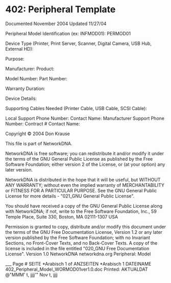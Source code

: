 # 402: Peripheral Template

Documented November 2004 Updated 11/27/04

Peripheral Model Identification (ex: INFMOD01): PERMOD01

Device Type (Printer, Print Server, Scanner, Digital Camera, USB Hub, External HD):

Purpose:

Manufacturer: Product:

Model Number: Part Number:

Warranty Duration:

Device Details:

Supporting Cables Needed (Printer Cable, USB Cable, SCSI Cable):

Local Support Phone Number: Contact Name: Manufacturer Support Phone Number: Contract # Contact Name:

Copyright © 2004 Don Krause

This file is part of NetworkDNA.

NetworkDNA is free software; you can redistribute it and/or modify it under the terms of the GNU General Public License as published by the Free Software Foundation; either version 2 of the License, or (at your option) any later version.

NetworkDNA is distributed in the hope that it will be useful, but WITHOUT ANY WARRANTY; without even the implied warranty of MERCHANTABILITY or FITNESS FOR A PARTICULAR PURPOSE. See the GNU General Public License for more details - "021_GNU General Public License".

You should have received a copy of the GNU General Public License along with NetworkDNA; if not, write to the Free Software Foundation, Inc., 59 Temple Place, Suite 330, Boston, MA 02111-1307 USA

Permission is granted to copy, distribute and/or modify this document under the terms of the GNU Free Documentation License, Version 1.2 or any later version published by the Free Software Foundation; with no Invariant Sections, no Front-Cover Texts, and no Back-Cover Texts. A copy of the license is included in the file entitled "020_GNU Free Documentation License". Version 1.0 NetworkDNA networkdna.org Peripheral: Model

___ Page # SEITE *Arabisch 1 of ANZSEITEN *Arabisch 1 DATEINAME 402_Peripheral_Model_WORMOD01ver1.0.doc Printed: AKTUALDAT @"MMM' t, jjjj'" Nov t, jjjj
